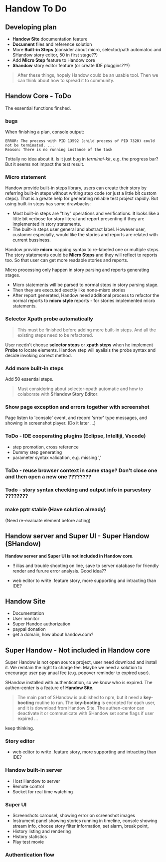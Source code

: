 # Handow To Do

## Developing plan

+ **Handow Site** documentation feature
+ **Document** files and reference solution
+ More **Built-in Steps** (consider about micro, selector/path automatoc and SHandow story editor, 50 in first stage??)
+ Add **Micro Step** feature to Handow core
+ **Shandow** story editor feature  (or create IDE pluggins???)

> After these things, hopely Handow could be an usable tool. Then we can think about how to spread it to community.

## Handow Core - ToDo

The essential functions finshed.

### bugs

When finishing a plan, console output:

    ERROR: The process with PID 13592 (child process of PID 7320) could not be terminated. ...
    Reason: There is no running instance of the task

Tottally no idea about it. Is it just bug in _terminai-kit_, e.g. the progress bar? But it seems not impact the test result.

### Micro statement

Handow provide built-in steps library, users can create their story by referring built-in steps without writing step code (or just a little bit custom steps). That is a greate help for generating reliable test project rapidly. But using built-in steps has some drawbacks:

+ Most built-in steps are "tiny" operations and verifications. It looks like a little bit verbose for story literal and report presenting if they are implemented in story statements.
+ The built-in steps user general and abstract label. However user, customer especially, would like the stories and reports are related with current bussiness.

Handow provide **micro** mapping syntax to re-labeled one or multiple steps. The story statements could be **Micro Steps** and they will reflect to reports too. So that user can get more readable stories and reports.

Micro processing only happen in story parsing and reports generating stages.

+ Micro statements will be parsed to normal steps in story parsing stage.
+ Then they are executed exectly like none-misro stories
+ After report generated, Handow need additional process to refactor the normal reports to **micro style** reports - for stories implemented micro statements.

### Selector Xpath probe automatically

> This must be finished before adding more built-in steps. And all the existing steps need to be refactored.

User needn't choose **selector steps** or **xpath steps** when he implement **Probe** to locate elements. Handow step will ayalisis the probe syntax and decide invoking correct method.

### Add more built-in steps

Add 50 essential steps.

> Must considering about selector-xpath automatic and how to colaborate with **SHandow Story Editor**.

### Show page exception and errors together with screenshot

Page listen to 'console' event, and record 'srror' type messages, and showing in screenshot player.
(Do it later ...)

### ToDo - IDE cooperating plugins (Eclipse, Intelliji, Vscode)

+ step promotion, cross reference
+ Dummy step generating
+ parameter syntax validation, e.g. missing ','



### ToDo - reuse browser context in same stage? Don't close one and then open a new one ????????

### Todo - story syntax checking and output info in parsestory ????????


### make pptr stable (Have solution already)

(Need re-evaluate element before acting)


## Handow server and Super UI - Super Handow (SHandow)

**Handow server and Super UI is not included in Handow core**.



+ !! ilias and trouble shooting on line, save to server database for friendly render and furure error analysis. Good idea??

+ web editor to write .feature story, more supporting and intracting than IDE?

## Handow Site

+ Documentation
+ User monitor
+ Super Handoe authorization
+ paypal donation
+ get a domain, how about handow.com?

## Super Handow - Not included in Handow core

Super Handow is not open source project, user need download and install it. We remtain the right to charge fee. Maybe we need a solution to encourage user pay anual fee (e.g. popover reminder to expired user).

SHandow installed with authentication, so we know who is expired. The authen-center is a feature of **Handow Site**. 

> The main part of SHandow is published to npm, but it need a **key-booting** routine to run. The **key-booting** is encripted for each user, and it is dowmload from Handow Site. The authen-centor can deactivate it or communicate with SHandow set some flags if user expired ...

keep thinking.

### Story editor

+ web editor to write .feature story, more supporting and intracting than IDE?

### Handow built-in server

+ Host Handow to server
+ Remote control
+ Socket for real time watching

### Super UI

+ Screenshots carousel, showing error on screenshot images
+ Instrument panel showing stories running in timeline, console showing stream info, choose story filter information, set alarm, break point,
+ History listing and rendering
+ History statistics
+ Play test movie

### Authentication flow